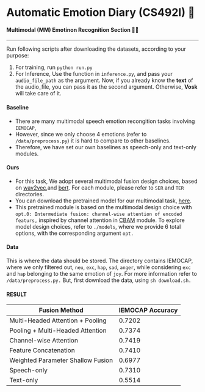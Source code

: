 # Automatic Emotion Diary (CS492I) 📖
#### Multimodal (MM) Emotinon Recognition Section 👨‍💻
------------
Run following scripts after downloading the datasets, according to your purpose:

1. For training, run `python run.py`
2. For Inference, Use the function in `inference.py`, and pass your `audio_file_path` as the argument. Now, if you already know the **text** of the audio_file, you can pass it as the second argument. Otherwise, **Vosk** will take care of it.


#### Baseline

- There are many multimodal speech emotion recongition tasks involving `IEMOCAP`,
- However, since we only choose 4 emotions (refer to `/data/preprocess.py`) it is hard to compare to other baselines. 
- Therefore, we have set our own baselines as speech-only and text-only modules.

#### Ours

- For this task, We adopt several multimodal fusion design choices, based on [wav2vec](https://github.com/pytorch/fairseq/tree/main/examples/wav2vec),and [bert](https://arxiv.org/abs/1810.04805). For each module, please refer to `SER` and `TER` directories.
- You can download the pretrained model for our multimodal task, [here](https://drive.google.com/file/d/1RgLIUvf_rZA8BK9RmlBqJQovsIziQrdn/view?usp=sharing). 
- This pretrained module is based on the multimodal design choice with `opt.0: Intermediate fusion: channel-wise attention of encoded featurs,` inspired by channel attention in [CBAM](https://arxiv.org/abs/1807.06521) module. To explore model design choices, refer to `./models`, where we provide 6 total options, with the corresponding argument `opt.`

#### Data️
This is where the data should be stored. The directory contains IEMOCAP, where we only filtered out, `neu`, `exc`, `hap`, `sad`, `anger`, while considering `exc` and `hap` belonging to the same emotion of `joy`. For more information refer to `/data/preprocess.py.` But, first download the data, using `sh download.sh.`

#### RESULT

| Fusion Method                     | IEMOCAP Accuracy |
|-----------------------------------|------------------|
| Multi-Headed Attention + Pooling  | 0.7202           |
| Pooling + Multi-Headed Attention  | 0.7374           |
| Channel-wise Attention            | 0.7419           |
| Feature Concatenation             | 0.7410           |
| Weighted Parameter Shallow Fusion | 0.6977           |
| Speech-only                       | 0.7310           |
| Text-only                         | 0.5514           |

